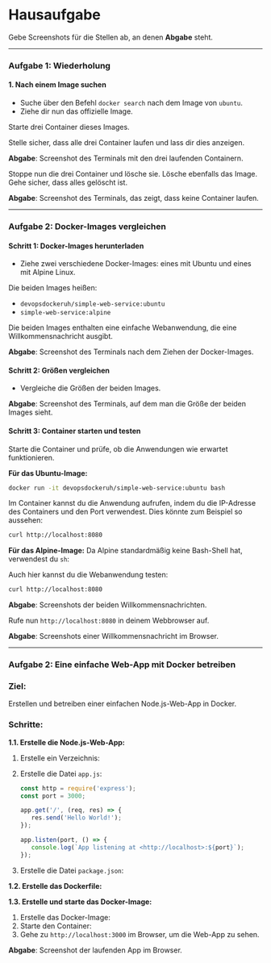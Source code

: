 # Hausaufgabe

Gebe Screenshots für die Stellen ab, an denen **Abgabe** steht.

---

### Aufgabe 1: Wiederholung

#### 1. Nach einem Image suchen

- Suche über den Befehl `docker search` nach dem Image von `ubuntu`.
- Ziehe dir nun das offizielle Image.

Starte drei Container dieses Images.

Stelle sicher, dass alle drei Container laufen und lass dir dies anzeigen.

**Abgabe**: Screenshot des Terminals mit den drei laufenden Containern.

Stoppe nun die drei Container und lösche sie.
Lösche ebenfalls das Image.
Gehe sicher, dass alles gelöscht ist.

**Abgabe**: Screenshot des Terminals, das zeigt, dass keine Container laufen.

---

### Aufgabe 2: Docker-Images vergleichen

#### Schritt 1: Docker-Images herunterladen

- Ziehe zwei verschiedene Docker-Images: eines mit Ubuntu und eines mit Alpine Linux.

Die beiden Images heißen:  
- `devopsdockeruh/simple-web-service:ubuntu`  
- `simple-web-service:alpine`  

Die beiden Images enthalten eine einfache Webanwendung, die eine Willkommensnachricht ausgibt.

**Abgabe**: Screenshot des Terminals nach dem Ziehen der Docker-Images.

#### Schritt 2: Größen vergleichen

- Vergleiche die Größen der beiden Images.

**Abgabe**: Screenshot des Terminals, auf dem man die Größe der beiden Images sieht.

#### Schritt 3: Container starten und testen

Starte die Container und prüfe, ob die Anwendungen wie erwartet funktionieren.

**Für das Ubuntu-Image:**
```bash
docker run -it devopsdockeruh/simple-web-service:ubuntu bash
```
Im Container kannst du die Anwendung aufrufen, indem du die IP-Adresse des Containers und den Port verwendest. Dies könnte zum Beispiel so aussehen:
```bash
curl http://localhost:8080
```

**Für das Alpine-Image:**
Da Alpine standardmäßig keine Bash-Shell hat, verwendest du `sh`:

Auch hier kannst du die Webanwendung testen:
```bash
curl http://localhost:8080
```

**Abgabe**: Screenshots der beiden Willkommensnachrichten.

Rufe nun `http://localhost:8080` in deinem Webbrowser auf.

**Abgabe**: Screenshots einer Willkommensnachricht im Browser.

---

### Aufgabe 2: Eine einfache Web-App mit Docker betreiben

### Ziel:
Erstellen und betreiben einer einfachen Node.js-Web-App in Docker.

### Schritte:

**1.1. Erstelle die Node.js-Web-App:**

1. Erstelle ein Verzeichnis:
2. Erstelle die Datei `app.js`:
   ```javascript
   const http = require('express');
   const port = 3000;

   app.get('/', (req, res) => {
      res.send('Hello World!');
   });

   app.listen(port, () => {
      console.log(`App listening at <http://localhost>:${port}`);
   });
   ```

3. Erstelle die Datei `package.json`:

**1.2. Erstelle das Dockerfile:**

**1.3. Erstelle und starte das Docker-Image:**

1. Erstelle das Docker-Image:
2. Starte den Container:
3. Gehe zu `http://localhost:3000` im Browser, um die Web-App zu sehen.

**Abgabe**: Screenshot der laufenden App im Browser. 
